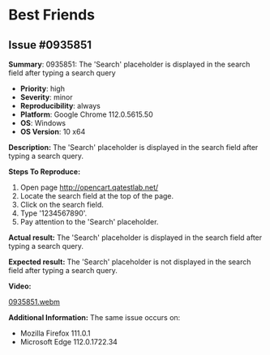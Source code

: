 # Best Friends

## Issue #0935851

**Summary**: 0935851: The 'Search' placeholder is displayed in the search field after typing a search query

- **Priority**: high
- **Severity**: minor
- **Reproducibility**: always
- **Platform**: Google Chrome 112.0.5615.50
- **OS**: Windows
- **OS Version**: 10 x64

**Description:** The 'Search' placeholder is displayed in the search field after typing a search query.

**Steps To Reproduce:**

1. Open page http://opencart.qatestlab.net/
2. Locate the search field at the top of the page.
3. Click on the search field.
4. Type '1234567890'.
5. Pay attention to the 'Search' placeholder.

**Actual result:** The 'Search' placeholder is displayed in the search field after typing a search query.

**Expected result:** The 'Search' placeholder is not displayed in the search field after typing a search query.

**Video:**

[0935851.webm](https://user-images.githubusercontent.com/1151664/233937515-ef57bb70-a52e-47fd-8bd8-3bff0f3fd1c7.webm)

**Additional Information:** The same issue occurs on:

- Mozilla Firefox 111.0.1
- Microsoft Edge 112.0.1722.34
